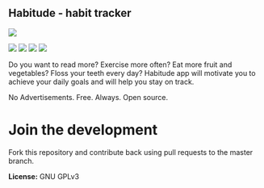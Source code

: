 Habitude - habit tracker
------------------------

[![](https://owncloud.org/wp-content/themes/owncloudorgnew/assets/img/clients/buttons/googleplay.png)](https://play.google.com/store/apps/details?id=com.github.anniepank.hability)

![](http://i.imgur.com/auRkPZr.png)  ![](http://i.imgur.com/uOtChx4.png)   ![](http://i.imgur.com/scTrgqV.png) ![](http://i.imgur.com/ccNK9so.png)

Do you want to read more? Exercise more often? Eat more fruit and vegetables? Floss your teeth every day? Habitude app will motivate you to achieve your daily goals and will help you stay on track.

No Advertisements. Free. Always. Open source.

Join the development
====================

Fork this repository and contribute back using pull requests to the master branch. 

**License:** GNU GPLv3
